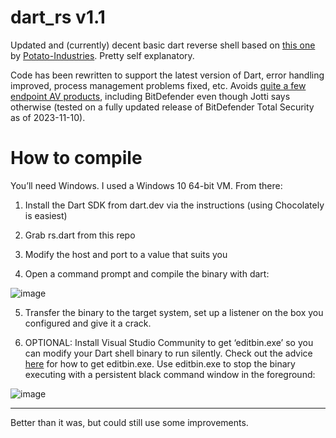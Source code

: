 # dart_rs v1.1
Updated and (currently) decent basic dart reverse shell based on [this one](https://github.com/Potato-Industries/dartrs) by [Potato-Industries](https://github.com/Potato-Industries). Pretty self explanatory. 

Code has been rewritten to support the latest version of Dart, error handling improved, process management problems fixed, etc. Avoids [quite a few endpoint AV products](https://virusscan.jotti.org/en-US/filescanjob/cugw4ajdkh), including BitDefender even though Jotti says otherwise (tested on a fully updated release of BitDefender Total Security as of 2023-11-10).

# How to compile

You’ll need Windows. I used a Windows 10 64-bit VM. From there:

1. Install the Dart SDK from dart.dev via the instructions (using Chocolately is easiest)

2. Grab rs.dart from this repo

3. Modify the host and port to a value that suits you

4. Open a command prompt and compile the binary with dart:

![image](https://github.com/s-w-1-t-c-h/dart_rs/assets/6980812/d081b941-013e-4179-8bc0-d625d1cd0942)

5. Transfer the binary to the target system, set up a listener on the box you configured and give it a crack.

6. OPTIONAL: Install Visual Studio Community to get ‘editbin.exe’ so you can modify your Dart shell binary to run silently. Check out the advice [here](https://stackoverflow.com/questions/57207503/dumpbin-exe-editbin-exe-package-needed-in-visual-studio-2019) for how to get editbin.exe. Use editbin.exe to stop the binary executing with a persistent black command window in the foreground:

![image](https://github.com/s-w-1-t-c-h/dart_rs/assets/6980812/c9eae6c3-0276-4a3c-86c2-47cf42812c41)

---

Better than it was, but could still use some improvements.

